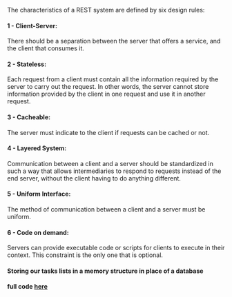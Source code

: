 The characteristics of a REST system are defined by six design rules:

#### 1 - Client-Server: 
There should be a separation between the server that offers a service, and the client that consumes it.

#### 2 - Stateless: 
Each request from a client must contain all the information required by the server to carry out the request. In other words, the server cannot store information provided by the client in one request and use it in another request.

#### 3 - Cacheable: 
The server must indicate to the client if requests can be cached or not.

#### 4 - Layered System: 
Communication between a client and a server should be standardized in such a way that allows intermediaries to respond to requests instead of the end server, without the client having to do anything different.

#### 5 - Uniform Interface: 
The method of communication between a client and a server must be uniform.

#### 6 - Code on demand: 
Servers can provide executable code or scripts for clients to execute in their context. This constraint is the only one that is optional.

#### Storing our tasks lists in a memory structure in place of a database
#### full code [here](https://gist.github.com/miguelgrinberg/5614326.)
